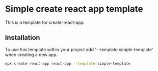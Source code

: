 # Simple create react app template

This is a template for create-react-app.

## Installation

To use this template within your project add '--template simple-template' when creating a new app.

```bash
npx create-react-app react-app --template simple-template
```
